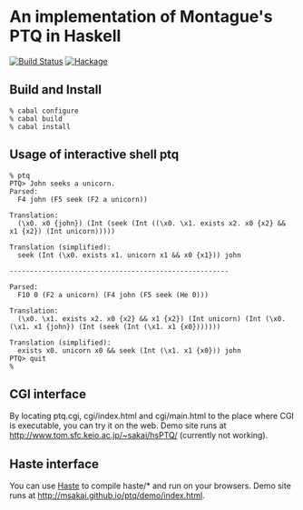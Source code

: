 An implementation of Montague's PTQ in Haskell
==============================================

[![Build Status](https://secure.travis-ci.org/msakai/ptq.png?branch=master)](http://travis-ci.org/msakai/ptq) [![Hackage](https://budueba.com/hackage/PTQ)](https://hackage.haskell.org/package/PTQ)

Build and Install
-----------------

    % cabal configure
    % cabal build
    % cabal install

Usage of interactive shell ptq
------------------------------

    % ptq
    PTQ> John seeks a unicorn.
    Parsed:
      F4 john (F5 seek (F2 a unicorn))
    
    Translation:
      (\x0. x0 {john}) (Int (seek (Int ((\x0. \x1. exists x2. x0 {x2} && x1 {x2}) (Int unicorn)))))
    
    Translation (simplified):
      seek (Int (\x0. exists x1. unicorn x1 && x0 {x1})) john
    
    ------------------------------------------------------
    
    Parsed:
      F10 0 (F2 a unicorn) (F4 john (F5 seek (He 0)))
    
    Translation:
      (\x0. \x1. exists x2. x0 {x2} && x1 {x2}) (Int unicorn) (Int (\x0. (\x1. x1 {john}) (Int (seek (Int (\x1. x1 {x0}))))))
    
    Translation (simplified):
      exists x0. unicorn x0 && seek (Int (\x1. x1 {x0})) john
    PTQ> quit
    %

CGI interface
-------------

By locating ptq.cgi, cgi/index.html and cgi/main.html to the place
where CGI is executable, you can try it on the web.
Demo site runs at <http://www.tom.sfc.keio.ac.jp/~sakai/hsPTQ/> (currently not working).

Haste interface
---------------

You can use [Haste](http://haste-lang.org/) to compile haste/* and run on your browsers.
Demo site runs at <http://msakai.github.io/ptq/demo/index.html>.
